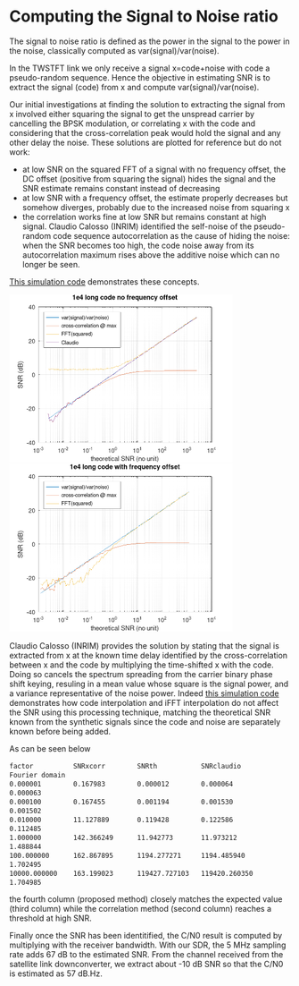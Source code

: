 # Computing the Signal to Noise ratio

The signal to noise ratio is defined as the power in the signal to the power
in the noise, classically computed as var(signal)/var(noise).

In the TWSTFT link we only receive a signal x=code+noise with code a
pseudo-random sequence. Hence the objective in estimating SNR is to extract
the signal (code) from x and compute var(signal)/var(noise).

Our initial investigations at finding the solution to extracting the signal 
from x involved either squaring the signal to get the unspread carrier by
cancelling the BPSK modulation, or correlating x with the code and considering
that the cross-correlation peak would hold the signal and any other delay
the noise. These solutions are plotted for reference but do not work:
* at low SNR on the squared FFT of a signal with no frequency offset, the DC 
offset (positive from squaring the signal) hides the signal and the SNR estimate 
remains constant instead of decreasing
* at low SNR with a frequency offset, the estimate properly decreases but
somehow diverges, probably due to the increased noise from squaring x
* the correlation works fine at low SNR but remains constant at high signal.
Claudio Calosso (INRIM) identified the self-noise of the pseudo-random code
sequence autocorrelation as the cause of hiding the noise: when the SNR becomes
too high, the code noise away from its autocorrelation maximum rises above
the additive noise which can no longer be seen.

[This simulation code](simu_snr.m) demonstrates these concepts.

<img src="simu_snr_no_freq_offset.png" width=400>
<img src="simu_snr_freq_offset.png" width=400>

Claudio Calosso (INRIM) provides the solution by stating that the signal
is extracted from x at the known time delay identified by the cross-correlation
between x and the code by multiplying the time-shifted x with the code. Doing
so cancels the spectrum spreading from the carrier binary phase shift
keying, resuling in a mean value whose square is the signal power, and 
a variance representative of the noise power. Indeed 
[this simulation code](interpolation_effect.m) demonstrates how code interpolation
and iFFT interpolation do not affect the SNR using this processing technique,
matching the theoretical SNR known from the synthetic signals since the
code and noise are separately known before being added.

As can be seen below
```
factor          SNRxcorr        SNRth           SNRclaudio      Fourier domain
0.000001        0.167983        0.000012        0.000064        0.000063
0.000100        0.167455        0.001194        0.001530        0.001502
0.010000        11.127889       0.119428        0.122586        0.112485
1.000000        142.366249      11.942773       11.973212       1.488844
100.000000      162.867895      1194.277271     1194.485940     1.702495
10000.000000    163.199023      119427.727103   119420.260350   1.704985
```

the fourth column (proposed method) closely matches the expected value (third column) while
the correlation method (second column) reaches a threshold at high SNR.

Finally once the SNR has been identitified, the C/N0 result is computed by
multiplying with the receiver bandwidth. With our SDR, the 5 MHz sampling rate
adds 67 dB to the estimated SNR. From the channel received from the satellite
link downconverter, we extract about -10 dB SNR so that the C/N0 is estimated
as 57 dB.Hz.
